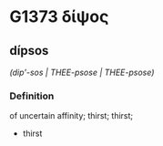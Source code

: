 # G1373 δίψος

## dípsos

_(dip'-sos | THEE-psose | THEE-psose)_

### Definition

of uncertain affinity; thirst; thirst; 

- thirst

